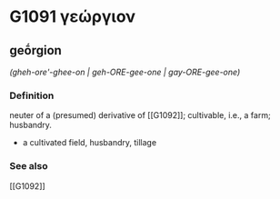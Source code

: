 # G1091 γεώργιον

## geṓrgion

_(gheh-ore'-ghee-on | geh-ORE-gee-one | gay-ORE-gee-one)_

### Definition

neuter of a (presumed) derivative of [[G1092]]; cultivable, i.e., a farm; husbandry.

- a cultivated field, husbandry, tillage

### See also

[[G1092]]

